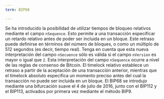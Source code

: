 ```yaml
---
term: BIP68

---
```

Se ha introducido la posibilidad de utilizar tiempos de bloqueo relativos mediante el campo `nSequence`. Esto permite a una transacción especificar un retardo relativo antes de poder ser incluida en un bloque. Este retraso puede definirse en términos del número de bloques, o como un múltiplo de 512 segundos (es decir, tiempo real). Tenga en cuenta que esta nueva interpretación del campo `nSecuence` sólo es válida si el campo `nVersion` es mayor o igual que `2`. Esta interpretación del campo `nSequence` ocurre a nivel de las reglas de consenso de Bitcoin. El timelock relativo establece un retraso a partir de la aceptación de una transacción anterior, mientras que el timelock absoluto especifica un momento preciso antes del cual la transacción no puede ser incluida en un bloque. El BIP68 se introdujo mediante una bifurcación suave el 4 de julio de 2016, junto con el BIP112 y el BIP113, activados por primera vez mediante el método BIP9.